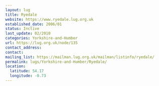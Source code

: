 ```yaml
---
layout: lug
title: Ryedale
website: https://www.ryedale.lug.org.uk
established_date: 2006/01
status: Inctive
last_update: 02/2010
categories: Yorkshire-and-Humber
url: https://lug.org.uk/node/135
contact_address:
contact:
mailing_list: https://mailman.lug.org.uk/mailman/listinfo/ryedale/
permalink: lugs/Yorkshire-and-Humber/Ryedale/
location:
  latitude: 54.17
  longitude: -0.73
---
```

